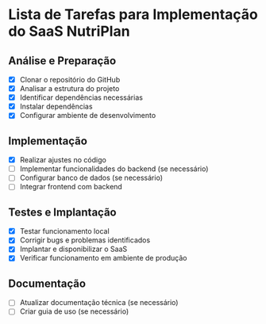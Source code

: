 # Lista de Tarefas para Implementação do SaaS NutriPlan

## Análise e Preparação
- [x] Clonar o repositório do GitHub
- [x] Analisar a estrutura do projeto
- [x] Identificar dependências necessárias
- [x] Instalar dependências
- [x] Configurar ambiente de desenvolvimento

## Implementação
- [x] Realizar ajustes no código
- [ ] Implementar funcionalidades do backend (se necessário)
- [ ] Configurar banco de dados (se necessário)
- [ ] Integrar frontend com backend

## Testes e Implantação
- [x] Testar funcionamento local
- [x] Corrigir bugs e problemas identificados
- [x] Implantar e disponibilizar o SaaS
- [x] Verificar funcionamento em ambiente de produção

## Documentação
- [ ] Atualizar documentação técnica (se necessário)
- [ ] Criar guia de uso (se necessário)
